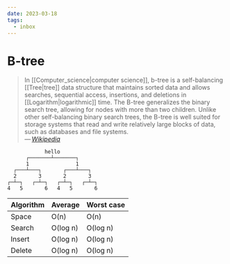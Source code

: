 ```yaml
---
date: 2023-03-18
tags:
  - inbox
---
```


# B-tree

> In [[Computer_science|computer science]], b-tree is a self-balancing
> [[Tree|tree]] data structure that maintains sorted data and
> allows searches, sequential access, insertions, and deletions in
> [[Logarithm|logarithmic]] time. The B-tree generalizes the binary search tree,
> allowing for nodes with more than two children. Unlike other self-balancing
> binary search trees, the B-tree is well suited for storage systems that read
> and write relatively large blocks of data, such as databases and file
> systems.\
> — <cite>[Wikipedia](https://en.wikipedia.org/wiki/B-tree)</cite>

```
            hello
      ┌───────┴───────┐
      1               1
  ┌───┴───┐       ┌───┴───┐
  2       3       2       3
┌─┴─┐   ┌─┴─┐   ┌─┴─┐   ┌─┴─┐
4   5       6   4   5       6
```

| Algorithm | Average  | Worst case |
| --------- | -------- | ---------- |
| Space     | O(n)     | O(n)       |
| Search    | O(log n) | O(log n)   |
| Insert    | O(log n) | O(log n)   |
| Delete    | O(log n) | O(log n)   |
